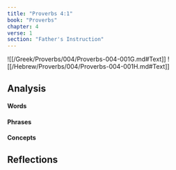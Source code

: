 ```yaml
---
title: "Proverbs 4:1"
book: "Proverbs"
chapter: 4
verse: 1
section: "Father's Instruction"
---
```

![[/Greek/Proverbs/004/Proverbs-004-001G.md#Text]]
![[/Hebrew/Proverbs/004/Proverbs-004-001H.md#Text]]

## Analysis

#### Words

#### Phrases

#### Concepts

## Reflections
